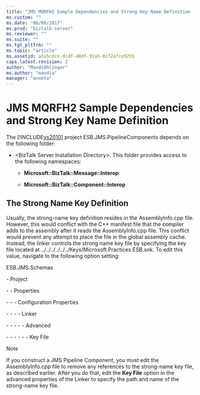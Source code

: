 ```yaml
---
title: "JMS MQRFH2 Sample Dependencies and Strong Key Name Definition | Microsoft Docs"
ms.custom: ""
ms.date: "06/08/2017"
ms.prod: "biztalk-server"
ms.reviewer: ""
ms.suite: ""
ms.tgt_pltfrm: ""
ms.topic: "article"
ms.assetid: a3a5cdce-dcdf-48df-91a5-8cf2afce9255
caps.latest.revision: 2
author: "MandiOhlinger"
ms.author: "mandia"
manager: "anneta"
---
```

# JMS MQRFH2 Sample Dependencies and Strong Key Name Definition
The [!INCLUDE[vs2010](../includes/vs2010-md.md)] project ESB.JMS.PipelineComponents depends on the following folder:  
  
-   \<BizTalk Server Installation Directory>. This folder provides access to the following namespaces:  
  
    -   **Microsoft::BizTalk::Message::Interop**  
  
    -   **Microsoft::BizTalk::Component::Interop**  
  
## The Strong Name Key Definition  
 Usually, the strong-name key definition resides in the AssemblyInfo.cpp file. However, this would conflict with the C++ manifest file that the compiler adds to the assembly after it reads the AssemblyInfo.cpp file. This conflict would prevent any attempt to place the file in the global assembly cache. Instead, the linker controls the strong name key file by specifying the key file located at ../../../../../../Keys/Microsoft.Practices.ESB.snk. To edit this value, navigate to the following option setting:  
  
 ESB.JMS.Schemas  
  
 \- Project  
  
 \- - Properties  
  
 \- - - Configuration Properties  
  
 \- - - - Linker  
  
 \- - - - - Advanced  
  
 \- - - - - - Key File  
  
> [!NOTE]
>  If you construct a JMS Pipeline Component, you must edit the AssemblyInfo.cpp file to remove any references to the strong-name key file, as described earlier. After you do that, edit the **Key File** option in the advanced properties of the Linker to specify the path and name of the strong-name key file.